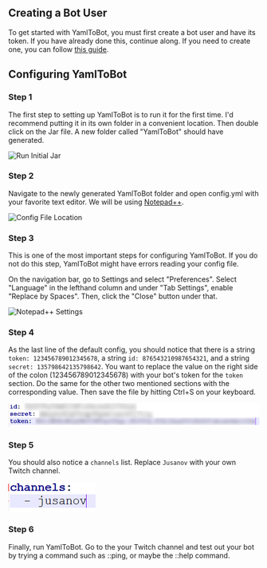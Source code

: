 ## Creating a Bot User

To get started with YamlToBot, you must first create a bot user and have its token. If you have already done this, continue along. If you need to create one, you can follow [this guide](https://yamltobot.com/wiki/twitch/Creating-a-Bot-User).

## Configuring YamlToBot

### Step 1

The first step to setting up YamlToBot is to run it for the first time. I'd recommend putting it in its own folder in a convenient location. Then double click on the Jar file. A new folder called "YamlToBot" should have generated.

![Run Initial Jar](https://wikicontent.yamltobot.com/wikicontent/--images/twitch/Getting-Started-1.png)

### Step 2

Navigate to the newly generated YamlToBot folder and open config.yml with your favorite text editor. We will be using [Notepad++](https://notepad-plus-plus.org/).

![Config File Location](wikicontent/discord/assets/Getting-Started-2.png)

### Step 3

This is one of the most important steps for configuring YamlToBot. If you do not do this step, YamlToBot might have errors reading your config file.

On the navigation bar, go to Settings and select "Preferences". Select "Language" in the lefthand column and under "Tab Settings", enable "Replace by Spaces". Then, click the "Close" button under that.

![Notepad++ Settings](wikicontent/discord/assets/Getting-Started-3.png)

### Step 4

As the last line of the default config, you should notice that there is a string ```token: 123456789012345678```, a string ```id: 876543210987654321```, and a string ```secret: 135798642135798642```. You want to replace the value on the right side of the colon (123456789012345678) with your bot's token for the ```token``` section. Do the same for the other two mentioned sections with the corresponding value. Then save the file by hitting Ctrl+S on your keyboard.

![Configure token, id, and secret](wikicontent/--images/twitch/Getting-Started-4.png)

### Step 5

You should also notice a ```channels``` list. Replace ```Jusanov``` with your own Twitch channel.

![Configure Channels](wikicontent/--images/twitch/Getting-Started-5.png)

### Step 6

Finally, run YamlToBot. Go to the your Twitch channel and test out your bot by trying a command such as ::ping, or maybe the ::help command.

